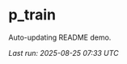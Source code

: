 # p_train

Auto-updating README demo.

<!--START_SECTION:status-->
_Last run: 2025-08-25 07:33 UTC_
<!--END_SECTION:status-->











































































































